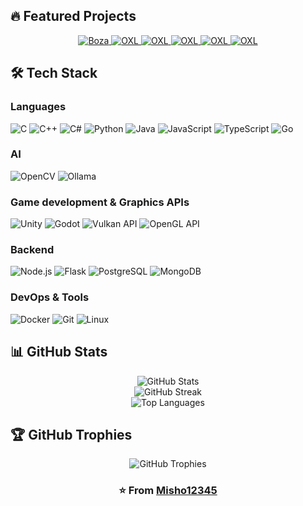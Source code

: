## 🔥 Featured Projects

<div align="center">
  <a href="https://github.com/Misho12345/Boza">
    <img src="https://github-readme-stats.vercel.app/api/pin/?username=Misho12345&repo=Boza&theme=radical" alt="Boza" />
  </a>
  <a href="https://github.com/MartinR260/OXL">
    <img src="https://github-readme-stats.vercel.app/api/pin/?username=MartinR260&repo=OXL&theme=radical" alt="OXL" />
  </a>
  <a href="https://github.com/AGIBotTF/CameraTriangulation">
    <img src="https://github-readme-stats.vercel.app/api/pin/?username=AGIBotTF&repo=CameraTriangulation&theme=radical" alt="OXL" />
  </a>
  <a href="https://github.com/Misho12345/Astroland">
    <img src="https://github-readme-stats.vercel.app/api/pin/?username=Misho12345&repo=Astroland&theme=radical" alt="OXL" />
  </a>
  <a href="https://github.com/Misho12345/Vulkan-OBJ-Voxelizer">
    <img src="https://github-readme-stats.vercel.app/api/pin/?username=Misho12345&repo=Vulkan-OBJ-Voxelizer&theme=radical" alt="OXL" />
  </a>
  <a href="https://github.com/DebelToni/StateMachineSQL">
    <img src="https://github-readme-stats.vercel.app/api/pin/?username=DebelToni&repo=StateMachineSQL&theme=radical" alt="OXL" />
  </a>
</div>

## 🛠️ Tech Stack

### Languages
![C](https://img.shields.io/badge/C-00599C?style=for-the-badge&logo=c&logoColor=white)
![C++](https://img.shields.io/badge/C%2B%2B-00599C?style=for-the-badge&logo=cplusplus&logoColor=white)
![C#](https://img.shields.io/badge/C%23-239120?style=for-the-badge&logo=csharp&logoColor=white)
![Python](https://img.shields.io/badge/Python-3776AB?style=for-the-badge&logo=python&logoColor=white)
![Java](https://img.shields.io/badge/Java-ED8B00?style=for-the-badge&logo=java&logoColor=white)
![JavaScript](https://img.shields.io/badge/JavaScript-F7DF1E?style=for-the-badge&logo=javascript&logoColor=black)
![TypeScript](https://img.shields.io/badge/TypeScript-007ACC?style=for-the-badge&logo=typescript&logoColor=white)
![Go](https://img.shields.io/badge/Go-00ADD8?style=for-the-badge&logo=go&logoColor=white)


### AI
![OpenCV](https://img.shields.io/badge/OpenCV-5C3EE8?style=for-the-badge&logo=opencv&logoColor=white)
![Ollama](https://img.shields.io/badge/Ollama-4A76A8?style=for-the-badge)

### Game development & Graphics APIs
![Unity](https://img.shields.io/badge/Unity-000000?style=for-the-badge&logo=unity&logoColor=white)
![Godot](https://img.shields.io/badge/Godot-478cbf?style=for-the-badge&logo=godot&logoColor=white)
![Vulkan API](https://img.shields.io/badge/Vulkan-272727?style=for-the-badge&logo=vulkan&logoColor=white)
![OpenGL API](https://img.shields.io/badge/OpenGL-5586A4?style=for-the-badge&logo=opengl&logoColor=white)

### Backend
![Node.js](https://img.shields.io/badge/Node.js-43853D?style=for-the-badge&logo=node.js&logoColor=white)
![Flask](https://img.shields.io/badge/Flask-000000?style=for-the-badge&logo=flask&logoColor=white)
![PostgreSQL](https://img.shields.io/badge/PostgreSQL-316192?style=for-the-badge&logo=postgresql&logoColor=white)
![MongoDB](https://img.shields.io/badge/MongoDB-4EA94B?style=for-the-badge&logo=mongodb&logoColor=white)

### DevOps & Tools
![Docker](https://img.shields.io/badge/Docker-2496ED?style=for-the-badge&logo=docker&logoColor=white)
![Git](https://img.shields.io/badge/Git-F05032?style=for-the-badge&logo=git&logoColor=white)
![Linux](https://img.shields.io/badge/Linux-FCC624?style=for-the-badge&logo=linux&logoColor=black)

## 📊 GitHub Stats

<div align="center">
  <img src="https://github-readme-stats.vercel.app/api?username=Misho12345&show_icons=true&theme=radical&count_private=true" alt="GitHub Stats" />
</div>

<div align="center">
  <img src="https://github-readme-streak-stats.herokuapp.com/?user=Misho12345&theme=radical" alt="GitHub Streak" />
</div>

<div align="center">
  <img src="https://github-readme-stats.vercel.app/api/top-langs/?username=Misho12345&layout=compact&theme=radical" alt="Top Languages" />
</div>

## 🏆 GitHub Trophies

<div align="center">
  <img src="https://github-profile-trophy.vercel.app/?username=Misho12345&theme=radical&no-frame=false&no-bg=false&margin-w=4" alt="GitHub Trophies" />
</div>

<div align="center">
  <h3>⭐️ From <a href="https://github.com/Misho12345">Misho12345</a></h3>
</div>
